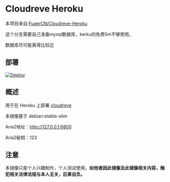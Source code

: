 # Cloudreve Heroku
本项目来自:[FuaerCN/Cloudreve-Heroku](https://github.com/FuaerCN/cloudreve-heroku)

这个分支需要自己准备mysql数据库，kerku的免费5m不够使用。

数据库尽可能离得比较近


## 部署

[![Deploy](https://www.herokucdn.com/deploy/button.svg)](https://dashboard.heroku.com/new?template=https://github.com/AishaFisher/cloudreve-heroku/tree/mysql-aria2)

## 概述

用于在 Heroku 上部署 [cloudreve](https://cloudreve.org/)

本镜像基于 debian:stable-slim

Aria2地址：http://127.0.0.1:6800

Aria2秘钥：123

## 注意

本镜像只是个人兴趣制作，个人测试使用，**如他者因此镜像及此镜像相关内容，触犯相关法律法规与本人无关，后果自负。**


